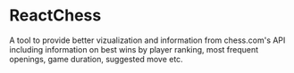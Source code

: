 # ReactChess

A tool to provide better vizualization and information from chess.com's API including information 
on best wins by player ranking, most frequent openings, game duration, suggested move etc.

